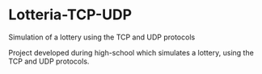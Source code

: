 # Lotteria-TCP-UDP
Simulation of a lottery using the TCP and UDP protocols

Project developed during high-school which simulates a lottery, using the TCP and UDP protocols.
